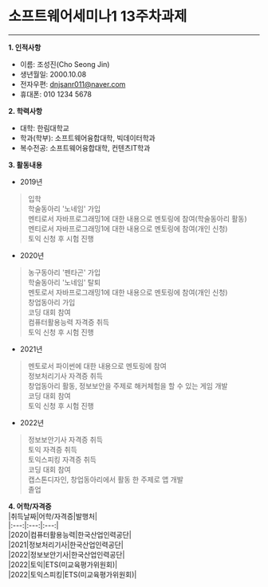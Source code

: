 # 소프트웨어세미나1 13주차과제
---
__1. 인적사항__   
* 이름: 조성진(Cho Seong Jin)   
* 생년월일: 2000.10.08   
* 전자우편: dnjsanr011@naver.com   
* 휴대폰: 010 1234 5678   
   
__2. 학력사항__   
* 대학: 한림대학교   
* 학과(학부): 소프트웨어융합대학, 빅데이터학과   
* 복수전공: 소프트웨어융합대학, 컨텐츠IT학과   
   
__3. 활동내용__   
* 2019년   
> 입학   
> 학술동아리 '노네임' 가입   
> 멘티로서 자바프로그래밍1에 대한 내용으로 멘토링에 참여(학술동아리 활동)   
> 멘티로서 자바프로그래밍1에 대한 내용으로 멘토링에 참여(개인 신청)   
> 토익 신청 후 시험 진행   
* 2020년   
> 농구동아리 '펜타곤' 가입   
> 학술동아리 '노네임' 탈퇴   
> 멘토로서 자바프로그래밍1에 대한 내용으로 멘토링에 참여(개인 신청)   
> 창업동아리 가입   
> 코딩 대회 참여   
> 컴퓨터활용능력 자격증 취득   
> 토익 신청 후 시험 진행   
* 2021년   
> 멘토로서 파이썬에 대한 내용으로 멘토링에 참여   
> 정보처리기사 자격증 취득   
> 창업동아리 활동, 정보보안을 주제로 해커체험을 할 수 있는 게임 개발   
> 코딩 대회 참여   
> 토익 신청 후 시험 진행   
* 2022년   
> 정보보안기사 자격증 취득   
> 토익 자격증 취득   
> 토익스피킹 자격증 취득   
> 코딩 대회 참여   
> 캡스톤디자인, 창업동아리에서 활동 한 주제로 앱 개발   
> 졸업   
   
__4. 어학/자격증__   
|취득날짜|어학/자격증|발행처|   
|:---:|:---:|:---:|   
|2020|컴퓨터활용능력|한국산업인력공단|   
|2021|정보처리기사|한국산업인력공단|   
|2022|정보보안기사|한국산업인력공단|   
|2022|토익|ETS(미교육평가위원회)|   
|2022|토익스피킹|ETS(미교육평가위원회)|   



